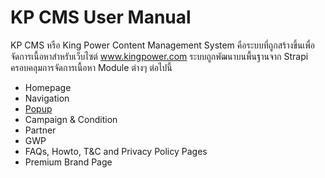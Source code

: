 # KP CMS User Manual
KP CMS หรือ King Power Content Management System คือระบบที่ถูกสร้างขึ้นเพื่อจัดการเนื้อหาสำหรับเว็บไซต์ www.kingpower.com ระบบถูกพัฒนาบนพื้นฐานจาก Strapi ครอบคลุมการจัดการเนื้อหา Module ต่างๆ ต่อไปนี้
* Homepage
* Navigation
* [Popup](content.md#popup)
* Campaign & Condition
* Partner
* GWP
* FAQs, Howto, T&C and Privacy Policy Pages
* Premium Brand Page